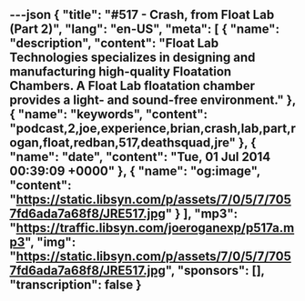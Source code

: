 ---json
{
  "title": "#517 - Crash, from Float Lab (Part 2)",
  "lang": "en-US",
  "meta": [
    {
      "name": "description",
      "content": "Float Lab Technologies specializes in designing and manufacturing high-quality Floatation Chambers. A Float Lab floatation chamber provides a light- and sound-free environment."
    },
    {
      "name": "keywords",
      "content": "podcast,2,joe,experience,brian,crash,lab,part,rogan,float,redban,517,deathsquad,jre"
    },
    {
      "name": "date",
      "content": "Tue, 01 Jul 2014 00:39:09 +0000"
    },
    {
      "name": "og:image",
      "content": "https://static.libsyn.com/p/assets/7/0/5/7/7057fd6ada7a68f8/JRE517.jpg"
    }
  ],
  "mp3": "https://traffic.libsyn.com/joeroganexp/p517a.mp3",
  "img": "https://static.libsyn.com/p/assets/7/0/5/7/7057fd6ada7a68f8/JRE517.jpg",
  "sponsors": [],
  "transcription": false
}
---
<episode-header />

<timemark seconds="0" />

<transcribe-call-to-action />

<episode-footer />